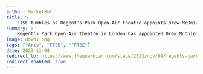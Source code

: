 ```yaml
---
author: MarketBot
title: >
    FTSE tumbles as Regent’s Park Open Air theatre appoints Drew McOnie as artistic director
summary: >
    Regent’s Park Open Air theatre in London has appointed Drew McOnie as its new artistic director, in a rare case of a choreographer being given the top job at a major British theatre. McOnie will replace Tim Sheader who has cemented the outdoor theatre’s reputation for musicals and <a href="https://www.theguardian.com/stage/2023/jun/07/donmar-warehouse-appoints-tim-sheader-artistic-director-london">takes over at the Donmar Warehouse</a> in the new year.
image: down1.png
tags: ["Arts", "FTSE", "^FTSE"]
date: 2023-11-08
redirect_to: https://www.theguardian.com/stage/2023/nov/09/regents-park-open-air-theatre-appoints-drew-mconie-as-artistic-director
redirect_enabled: true
---
```

